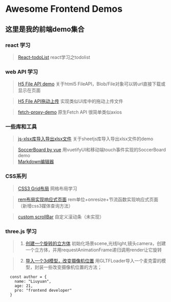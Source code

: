 # Awesome Frontend Demos
## 这里是我的前端demo集合
### react 学习
>[React-todoList](https://liuyuan0071.github.io/Awesome-Frontend-Demos/notePadDemo_byReact/1110_notepad.html) react学习之todolist

### web API 学习

>[H5 File API demo](https://liuyuan0071.github.io/Awesome-Frontend-Demos/fileAPI/fileAPI.html) 关于html5 FileAPI，Blob/File对象可以转url直接下载或显示在页面

>[H5 File API拖动上传](https://liuyuan0071.github.io/Awesome-Frontend-Demos/fileAPI/file.html) 实现类似UI库中的拖动上传文件

>[fetch-proxy-demo](https://liuyuan0071.github.io/Awesome-Frontend-Demos/fetch_proxy_demo/1115_fetch.html) 原生Fetch API 很简单类似axios
              
### 一些库和工具

>[js-xlsx库导入导出xlsx文件](https://liuyuan0071.github.io/Awesome-Frontend-Demos/xlsx.html) 关于sheetjs库导入导出xlsx文件的demo

>[SoccerBoard by vue](https://liuyuan0071.github.io/Awesome-Frontend-Demos/soccerboard_html/index.html) 用vuetifyUI和移动端touch事件实现的SoccerBoard demo   
>[Markdown编辑器](https://liuyuan0071.github.io/Awesome-Frontend-Demos/markdownEditor/markdownEditor.html)

### CSS系列

>[CSS3 Grid布局](https://liuyuan0071.github.io/Awesome-Frontend-Demos/grid-layout.html) 网格布局学习

>[rem布局实现响应式页面](https://liuyuan0071.github.io/Awesome-Frontend-Demos/rem-layout.html) rem单位+onresize+节流函数实现响应式页面（新增css3媒体查询方法）

>[custom scrollBar](https://liuyuan0071.github.io/Awesome-Frontend-Demos/CustomScrollbar/CustomScrollbar.html) 自定义滚动条（未实现）

### three.js 学习

>1. [创建一个旋转的立方体](https://liuyuan0071.github.io/Awesome-Frontend-Demos/threejs/threejs0719.html) 初始化场景scene,光线light,镜头camera，创建一个立方体，并用requestAnimationFrame递归调用render让它旋转

>2. [导入一个3d模型，改变摄像机位置](https://liuyuan0071.github.io/Awesome-Frontend-Demos/threejs/threejs071902.html) 用GLTFLoader导入一个麦克雷的模型，封装一些改变摄像机位置的方法；

```
  const author = {
    name: "Liuyuan",
    age: 21,
    pro: "frontend developer"
  }
```
